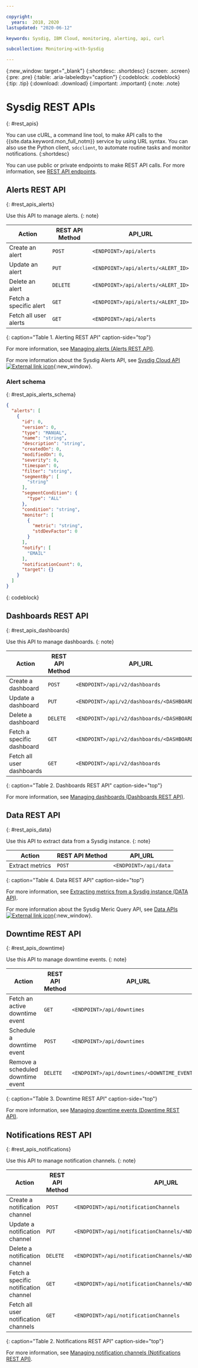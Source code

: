 ```yaml
---

copyright:
  years:  2018, 2020
lastupdated: "2020-06-12"

keywords: Sysdig, IBM Cloud, monitoring, alerting, api, curl

subcollection: Monitoring-with-Sysdig

---
```


{:new_window: target="_blank"}
{:shortdesc: .shortdesc}
{:screen: .screen}
{:pre: .pre}
{:table: .aria-labeledby="caption"}
{:codeblock: .codeblock}
{:tip: .tip}
{:download: .download}
{:important: .important}
{:note: .note}


# Sysdig REST APIs
{: #rest_apis}

You can use cURL, a command line tool, to make API calls to the {{site.data.keyword.mon_full_notm}} service by using URL syntax. You can also use the Python client, `sdcclient`, to automate routine tasks and monitor notifications.
{:shortdesc}

You can use public or private endpoints to make REST API calls. For more information, see [REST API endpoints]().

## Alerts REST API
{: #rest_apis_alerts}

Use this API to manage alerts.
{: note}

| Action                     | REST API Method  | API_URL                             | 
|----------------------------|------------------|-------------------------------------|
| Create an alert            | `POST`           | `<ENDPOINT>/api/alerts`             |
| Update an alert            | `PUT`            | `<ENDPOINT>/api/alerts/<ALERT_ID>`  |
| Delete an alert            | `DELETE`         | `<ENDPOINT>/api/alerts/<ALERT_ID>`  |
| Fetch a specific alert     | `GET`            | `<ENDPOINT>/api/alerts/<ALERT_ID>`  |
| Fetch all user alerts      | `GET`            | `<ENDPOINT>/api/alerts`             |
{: caption="Table 1. Alerting REST API" caption-side="top"}

For more information, see [Managing alerts (Alerts REST API)](/docs/Monitoring-with-Sysdig?topic=Monitoring-with-Sysdig-alerting-api).

For more information about the Sysdig Alerts API, see [Sysdig Cloud API ![External link icon](../../icons/launch-glyph.svg "External link icon")](https://app.sysdigcloud.com/apidocs/#!/Alerts/){:new_window}.

### Alert schema
{: #rest_apis_alerts_schema}

```json
{
  "alerts": [
    {
      "id": 0,
      "version": 0,
      "type": "MANUAL",
      "name": "string",
      "description": "string",
      "createdOn": 0,
      "modifiedOn": 0,
      "severity": 0,
      "timespan": 0,
      "filter": "string",
      "segmentBy": [
        "string"
      ],
      "segmentCondition": {
        "type": "ALL"
      },
      "condition": "string",
      "monitor": [
        {
          "metric": "string",
          "stdDevFactor": 0
        }
      ],
      "notify": [
        "EMAIL"
      ],
      "notificationCount": 0,
      "target": {}
    }
  ]
}
```
{: codeblock}


## Dashboards REST API
{: #rest_apis_dashboards}

Use this API to manage dashboards.
{: note}

| Action                      | REST API Method  | API_URL                                        | 
|-----------------------------|------------------|------------------------------------------------|
| Create a dashboard          | `POST`           | `<ENDPOINT>/api/v2/dashboards`                 |
| Update a dashboard          | `PUT`            | `<ENDPOINT>/api/v2/dashboards/<DASHBOARD_ID>`  |
| Delete a dashboard          | `DELETE`         | `<ENDPOINT>/api/v2/dashboards/<DASHBOARD_ID>`  |
| Fetch a specific dashboard  | `GET`            | `<ENDPOINT>/api/v2/dashboards/<DASHBOARD_ID>`  |
| Fetch all user dashboards   | `GET`            | `<ENDPOINT>/api/v2/dashboards`                 |
{: caption="Table 2. Dashboards REST API" caption-side="top"}

For more information, see [Managing dashboards (Dashboards REST API)](/docs/Monitoring-with-Sysdig?topic=Monitoring-with-Sysdig-dashboard-api-operations).



## Data REST API
{: #rest_apis_data}

Use this API to extract data from a Sysdig instance.
{: note}

| Action                      | REST API Method  | API_URL                                        | 
|-----------------------------|------------------|------------------------------------------------|
| Extract metrics             | `POST`           | `<ENDPOINT>/api/data`                          |
{: caption="Table 4. Data REST API" caption-side="top"}

For more information, see [Extracting metrics from a Sysdig instance (DATA API)](/docs/Monitoring-with-Sysdig?topic=Monitoring-with-Sysdig-metric-query-api-operations).

For more information about the Sysdig Meric Query API, see [Data APIs ![External link icon](../../icons/launch-glyph.svg "External link icon")](https://sysdig.gitbooks.io/sysdig-cloud-api/content/rest_api/data.html){:new_window}.



## Downtime REST API
{: #rest_apis_downtime}

Use this API to manage downtime events.
{: note}

| Action                             | REST API Method  | API_URL                                        | 
|------------------------------------|------------------|------------------------------------------------|
| Fetch an active downtime event     | `GET`            | `<ENDPOINT>/api/downtimes`                     |
| Schedule a downtime event          | `POST`           | `<ENDPOINT>/api/downtimes`                     |
| Remove a scheduled downtime event  | `DELETE`         | `<ENDPOINT>/api/downtimes/<DOWNTIME_EVENT_ID>` |
{: caption="Table 3. Downtime REST API" caption-side="top"}

For more information, see [Managing downtime events (Downtime REST API)](/docs/Monitoring-with-Sysdig?topic=Monitoring-with-Sysdig-downtimes-api-operations).





## Notifications REST API
{: #rest_apis_notifications}

Use this API to manage notification channels.
{: note}

| Action                                  | REST API Method  | API_URL                                        | 
|-----------------------------------------|------------------|------------------------------------------------|
| Create a notification channel           | `POST`           | `<ENDPOINT>/api/notificationChannels`                 |
| Update a notification channel           | `PUT`            | `<ENDPOINT>/api/notificationChannels/<NOTIFICATION_CHANNEL_ID>`  |
| Delete a notification channel           | `DELETE`         | `<ENDPOINT>/api/notificationChannels/<NOTIFICATION_CHANNEL_ID>`  |
| Fetch a specific notification channel   | `GET`            | `<ENDPOINT>/api/notificationChannels/<NOTIFICATION_CHANNEL_ID>`  |
| Fetch all user notification channels    | `GET`            | `<ENDPOINT>/api/notificationChannels`                 |
{: caption="Table 2. Notifications REST API" caption-side="top"}

For more information, see [Managing notification channels (Notifications REST API)](/docs/Monitoring-with-Sysdig?topic=Monitoring-with-Sysdig-notification-api-operations).






